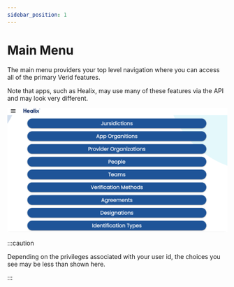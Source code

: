 ```yaml
---
sidebar_position: 1
---
```


# Main Menu

The main menu providers your top level navigation where you can access all of the primary Verid features.

Note that apps, such as Healix, may use many of these features via the API and may look very different.

![Main Menu](./img/main-menu.png)

:::caution

Depending on the privileges associated with your user id, the choices you see may be less than shown here.

:::
